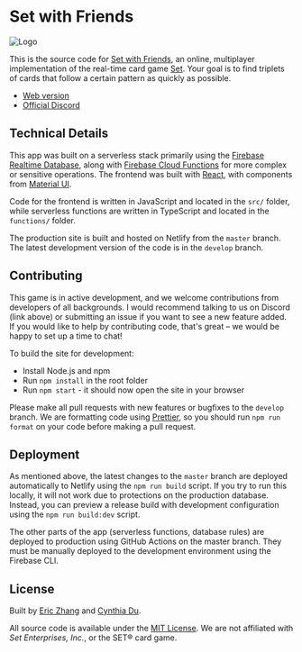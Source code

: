 # Set with Friends

![Logo](https://i.imgur.com/YTldFYX.png)

This is the source code for [Set with Friends](https://setwithfriends.com/), an
online, multiplayer implementation of the real-time card game
[Set](<https://en.wikipedia.org/wiki/Set_(card_game)>). Your goal is to find
triplets of cards that follow a certain pattern as quickly as possible.

- [Web version](https://setwithfriends.com/)
- [Official Discord](https://discord.gg/XbjJyc9)

## Technical Details

This app was built on a serverless stack primarily using the
[Firebase Realtime Database](https://firebase.google.com/docs/database), along
with [Firebase Cloud Functions](https://firebase.google.com/docs/functions) for
more complex or sensitive operations. The frontend was built with
[React](https://reactjs.org/), with components from
[Material UI](https://material-ui.com/).

Code for the frontend is written in JavaScript and located in the `src/` folder,
while serverless functions are written in TypeScript and located in the
`functions/` folder.

The production site is built and hosted on Netlify from the `master` branch. The
latest development version of the code is in the `develop` branch.

## Contributing

This game is in active development, and we welcome contributions from developers
of all backgrounds. I would recommend talking to us on Discord (link above) or
submitting an issue if you want to see a new feature added. If you would like to
help by contributing code, that's great – we would be happy to set up a time to
chat!

To build the site for development:

- Install Node.js and npm
- Run `npm install` in the root folder
- Run `npm start` - it should now open the site in your browser

Please make all pull requests with new features or bugfixes to the `develop`
branch. We are formatting code using [Prettier](https://prettier.io/), so you
should run `npm run format` on your code before making a pull request.

## Deployment

As mentioned above, the latest changes to the `master` branch are deployed
automatically to Netlify using the `npm run build` script. If you try to run
this locally, it will not work due to protections on the production database.
Instead, you can preview a release build with development configuration using
the `npm run build:dev` script.

The other parts of the app (serverless functions, database rules) are deployed
to production using GitHub Actions on the master branch. They must be manually
deployed to the development environment using the Firebase CLI.

## License

Built by [Eric Zhang](https://github.com/ekzhang) and
[Cynthia Du](https://github.com/cynthiakedu).

All source code is available under the [MIT License](LICENSE.txt). We are not
affiliated with _Set Enterprises, Inc._, or the SET® card game.
